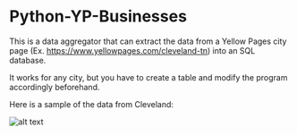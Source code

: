 # Python-YP-Businesses
This is a data aggregator that can extract the data from a Yellow Pages city page (Ex. https://www.yellowpages.com/cleveland-tn) into an SQL database.

It works for any city, but you have to create a table and modify the program accordingly beforehand.

Here is a sample of the data from Cleveland:

![alt text](https://github.com/rishiso/Python-YP-Businesses/blob/master/Example%20Table%20Data.JPG "Table Data")
